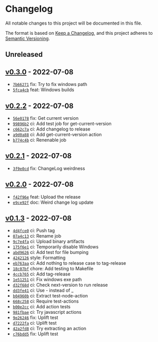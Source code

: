# Changelog

All notable changes to this project will be documented in this file.

The format is based on [Keep a Changelog](https://keepachangelog.com/en/1.0.0/), and this project adheres to [Semantic Versioning](https://semver.org/spec/v2.0.0.html).

## Unreleased

## [v0.3.0](https://github.com/tomphp/haskell-github-pipeline/releases/tag/v0.3.0) - 2022-07-08

- [`7b66271`](https://github.com/tomphp/haskell-github-pipeline/commit/7b6627195fc5995429e72ffeed9d26887b9c41d0) fix: Try to fix windows path
- [`5fca4cb`](https://github.com/tomphp/haskell-github-pipeline/commit/5fca4cb78a5679dbacf0a4971098391781d1eab5) feat: Windows builds

## [v0.2.2](https://github.com/tomphp/haskell-github-pipeline/releases/tag/v0.2.2) - 2022-07-08

- [`56e0178`](https://github.com/tomphp/haskell-github-pipeline/commit/56e01782d773d98d2bd3b9d68b14e22403d9af3b) fix: Get current version
- [`99896b2`](https://github.com/tomphp/haskell-github-pipeline/commit/99896b209b81dedb24453e505f7427ae8a48e735) ci: Add test job for get-current-version
- [`c662c7a`](https://github.com/tomphp/haskell-github-pipeline/commit/c662c7ae63ed0bc274a16e57375f03b28b82c28f) ci: Add changelog to release
- [`a9d0a88`](https://github.com/tomphp/haskell-github-pipeline/commit/a9d0a88dbb00cbcf0fde6d96c4578c784cc1cb21) ci: Add get-current-version action
- [`b774c4b`](https://github.com/tomphp/haskell-github-pipeline/commit/b774c4b91303efaf9ed882af5e4ce6a56fbf7d7b) ci: Renenable job

## [v0.2.1](https://github.com/tomphp/haskell-github-pipeline/releases/tag/v0.2.1) - 2022-07-08

- [`3f9e0cd`](https://github.com/tomphp/haskell-github-pipeline/commit/3f9e0cd22411166ddba56b5bf299f752f0dcbe70) fix: ChangeLog weirdness

## [v0.2.0](https://github.com/tomphp/haskell-github-pipeline/releases/tag/v0.2.0) - 2022-07-08

- [`f42f96e`](https://github.com/tomphp/haskell-github-pipeline/commit/f42f96e4abbed9c1106f2098c9ef7240ca5a3967) feat: Upload the release
- [`e9ce92f`](https://github.com/tomphp/haskell-github-pipeline/commit/e9ce92f68723a0387217f713f21f65a962c43a47) doc: Weird change log update

## [v0.1.3](https://github.com/tomphp/haskell-github-pipeline/releases/tag/v0.1.3) - 2022-07-08

- [`4d4fce0`](https://github.com/tomphp/haskell-github-pipeline/commit/4d4fce0d24f685efae1c88b2ee8c5038624b8320) ci: Push tag
- [`07a4c13`](https://github.com/tomphp/haskell-github-pipeline/commit/07a4c135ca3d506cb2cf2183b5c1b3ee595981ec) ci: Rename job
- [`9c7e4fa`](https://github.com/tomphp/haskell-github-pipeline/commit/9c7e4fae0f0c4fa2af43f5921fbcfa2c3858adaf) ci: Upload binary artifacts
- [`175f6e1`](https://github.com/tomphp/haskell-github-pipeline/commit/175f6e1755ca8ac8c19716cb9f63dca955790542) ci: Temporarily disable Windows
- [`abd9626`](https://github.com/tomphp/haskell-github-pipeline/commit/abd9626fc6b9f7d1adedad46dc9a3495eaeb60f4) ci: Add test for file bumping
- [`4242126`](https://github.com/tomphp/haskell-github-pipeline/commit/424212691ba3c7c75ed3803df577dbf69bcb5eb6) style: Formatting
- [`eb763aa`](https://github.com/tomphp/haskell-github-pipeline/commit/eb763aa75a1d36206805af153e85cc6aa0459c3e) ci: Add nothing to release case to tag-release
- [`18c07bf`](https://github.com/tomphp/haskell-github-pipeline/commit/18c07bf9329614b8ddc8f3a81465d3de21f0af13) chore: Add testing to Makefile
- [`4ccb765`](https://github.com/tomphp/haskell-github-pipeline/commit/4ccb76557752ceefc50423b0a88224e32953186f) ci: Add tag-release
- [`1e51251`](https://github.com/tomphp/haskell-github-pipeline/commit/1e51251893dc067b80ddeb0df2b15fe14a03bbcd) ci: Fix windows exe path
- [`d32f68d`](https://github.com/tomphp/haskell-github-pipeline/commit/d32f68dee8655d09280fba35058e74f38da6bb87) ci: Check next-version to run release
- [`dd3fe41`](https://github.com/tomphp/haskell-github-pipeline/commit/dd3fe412f7c473fd49538f2223cd0d6634ff62d9) ci: Use - instead of _
- [`b04960b`](https://github.com/tomphp/haskell-github-pipeline/commit/b04960ba24cf48892303e08beec1243782b4e575) ci: Extract test-node-action
- [`668c258`](https://github.com/tomphp/haskell-github-pipeline/commit/668c2582284f928b62e9d6286ab84eccc29f5688) ci: Require test-actions
- [`b00e2cc`](https://github.com/tomphp/haskell-github-pipeline/commit/b00e2cc5d5ff13662d73a803b16ee759e8e47cee) ci: Add action tests
- [`981fbae`](https://github.com/tomphp/haskell-github-pipeline/commit/981fbaec034ba9bf4aee97188af4200189707301) ci: Try javascript actions
- [`9e26246`](https://github.com/tomphp/haskell-github-pipeline/commit/9e26246b64e8e7fe3da67b6f116842bc62448799) fix: Uplift test
- [`d7222fa`](https://github.com/tomphp/haskell-github-pipeline/commit/d7222fa9858e5714accaf7853c89746abb88c91a) ci: Uplift test
- [`42a2fd8`](https://github.com/tomphp/haskell-github-pipeline/commit/42a2fd853238c21faa802a53b0ed3da054c2392f) ci: Try extracting an action
- [`c76bdd5`](https://github.com/tomphp/haskell-github-pipeline/commit/c76bdd50153eafe8f4241605c4a1f8560a69f630) fix: Uplift test
